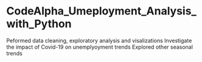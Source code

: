# CodeAlpha_Umeployment_Analysis_with_Python
Peformed data cleaning, exploratory analysis and visalizations
Investigate the impact of Covid-19 on unemplyoyment trends
Explored other seasonal trends
